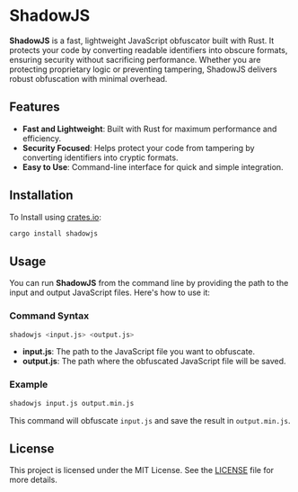 # ShadowJS

**ShadowJS** is a fast, lightweight JavaScript obfuscator built with Rust. It protects your code by converting readable identifiers into obscure formats, ensuring security without sacrificing performance. Whether you are protecting proprietary logic or preventing tampering, ShadowJS delivers robust obfuscation with minimal overhead.

## Features

- **Fast and Lightweight**: Built with Rust for maximum performance and efficiency.
- **Security Focused**: Helps protect your code from tampering by converting identifiers into cryptic formats.
- **Easy to Use**: Command-line interface for quick and simple integration.

## Installation

To Install using [crates.io](https://crates.io/):

```bash
cargo install shadowjs
```

## Usage

You can run **ShadowJS** from the command line by providing the path to the input and output JavaScript files. Here's how to use it:

### Command Syntax

```bash
shadowjs <input.js> <output.js>
```

- **input.js**: The path to the JavaScript file you want to obfuscate.
- **output.js**: The path where the obfuscated JavaScript file will be saved.

### Example

```bash
shadowjs input.js output.min.js
```

This command will obfuscate `input.js` and save the result in `output.min.js`.

## License

This project is licensed under the MIT License. See the [LICENSE](LICENSE) file for more details.
